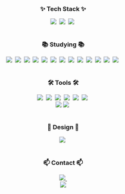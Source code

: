 <h3 align="center">✨ Tech Stack ✨</h3>
<div align="center">
  <img src="https://img.shields.io/badge/javascript-F7DF1E.svg?style=for-the-badge&logo=javascript&logoColor=20232a" />&nbsp
  <img src="https://img.shields.io/badge/html5-E34F26.svg?style=for-the-badge&logo=html5&logoColor=white" />&nbsp
  <img src="https://img.shields.io/badge/css3-1572B6.svg?style=for-the-badge&logo=css3&logoColor=white" />&nbsp
</div>

<br>
<h3 align="center">📚 Studying 📚</h3>
<div align="center">
  <img src="https://img.shields.io/badge/react-20232a.svg?style=for-the-badge&logo=react&logoColor=61DAFB" />&nbsp
  <img src="https://img.shields.io/badge/typescript-007ACC.svg?style=for-the-badge&logo=typescript&logoColor=white" />&nbsp
  <img src="https://img.shields.io/badge/express.js-%23404d59.svg?style=for-the-badge&logo=express&logoColor=%2361DAFB" />&nbsp
  <img src="https://img.shields.io/badge/node.js-6DA55F?style=for-the-badge&logo=node.js&logoColor=white" />&nbsp
  <img src="https://img.shields.io/badge/MongoDB-%234ea94b.svg?style=for-the-badge&logo=mongodb&logoColor=white" />&nbsp
  <img src="https://img.shields.io/badge/threejs-black?style=for-the-badge&logo=three.js&logoColor=white" />&nbsp
  <img src="https://img.shields.io/badge/dart-%230175C2.svg?style=for-the-badge&logo=dart&logoColor=white" />&nbsp
  <img src="https://img.shields.io/badge/React_Router-CA4245?style=for-the-badge&logo=react-router&logoColor=white" />&nbsp
  <img src="https://img.shields.io/badge/tailwindcss-%2338B2AC.svg?style=for-the-badge&logo=tailwind-css&logoColor=white"/>&nbsp
  <img src="https://img.shields.io/badge/c%23-%23239120.svg?style=for-the-badge&logo=csharp&logoColor=white" />&nbsp
  <img src="https://img.shields.io/badge/Sass-CC6699.svg?style=for-the-badge&logo=sass&logoColor=white" />&nbsp
  <img src="https://img.shields.io/badge/Next-black?style=for-the-badge&logo=next.js&logoColor=white" />&nbsp
  <img src="https://img.shields.io/badge/redux-%23593d88.svg?style=for-the-badge&logo=redux&logoColor=white" />&nbsp
  
  
</div>

<br>

<h3 align="center">🛠 Tools 🛠</h3>
<div align="center">
  <img src="https://img.shields.io/badge/github-181717.svg?style=for-the-badge&logo=github&logoColor=white" />&nbsp
  <img src="https://img.shields.io/badge/Notion-F3F3F3.svg?style=for-the-badge&logo=notion&logoColor=black" />&nbsp
  <img src="https://img.shields.io/badge/Postman-FF6C37.svg?style=for-the-badge&logo=postman&logoColor=white" />&nbsp
  <img src="https://img.shields.io/badge/Slack-4A154B.svg?style=for-the-badge&logo=slack&logoColor=white" />&nbsp
  <img src="https://img.shields.io/badge/unity-%23000000.svg?style=for-the-badge&logo=unity&logoColor=white"/>&nbsp
  <img src="https://img.shields.io/badge/figma-%23F24E1E.svg?style=for-the-badge&logo=figma&logoColor=white"/>&nbsp
</div>
<div align="center">
  <img src="https://img.shields.io/badge/Visual%20Studio%20Code-0078d7.svg?style=for-the-badge&logo=visual-studio-code&logoColor=white" />
  <img src="https://img.shields.io/badge/Visual%20Studio-5C2D91.svg?style=for-the-badge&logo=visual-studio&logoColor=white" />&nbsp
<!--   <img src="https://img.shields.io/badge/Colab-2C2C32.svg?style=for-the-badge&logo=googlecolab&logoColor=F9AB00" />&nbsp -->
</div>

<br>
<h3 align="center">🎨 Design 🎨</h3>
<div align="center">
  <img src="https://img.shields.io/badge/blender-%23F5792A.svg?style=for-the-badge&logo=blender&logoColor=white" />&nbsp
</div>


<br>

<h3 align="center">📫 Contact 📫</h3>
<div align="center">
  <a href="mailto:aodaod128@naver.com">
    <img
      src="https://img.shields.io/badge/aodaod128@naver.com-D14836?style=for-the-badge&logo=naver&logoColor=white"/>&nbsp
  </a>
  <br>
  <a href="https://velog.io/@while-true-study/posts"><img src="https://img.shields.io/badge/Tech%20Blog-11B48A?style=flat-square&logo=Vimeo&logoColor=white&link=https://velog.io/@zaman17"/></a>
  <!-- <img src="https://github-readme-stats.vercel.app/api?username=Nevgiveup&show_icons=true&theme=gotham"> -->
</div>

